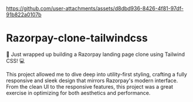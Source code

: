 https://github.com/user-attachments/assets/d8dbd936-8426-4f81-97df-91b822a0107b
# Razorpay-clone-tailwindcss
🚀 Just wrapped up building a Razorpay landing page clone using Tailwind CSS! 💻

This project allowed me to dive deep into utility-first styling, crafting a fully responsive and sleek design that mirrors Razorpay's modern interface. From the clean UI to the responsive features, this project was a great exercise in optimizing for both aesthetics and performance.
